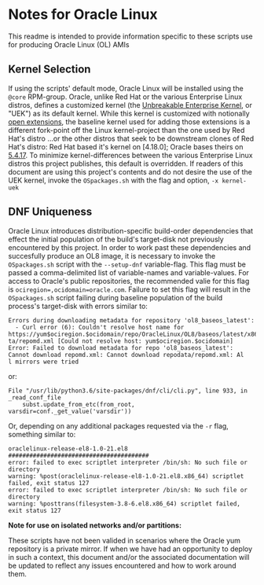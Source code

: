 # Notes for Oracle Linux

This readme is intended to provide information specific to these scripts use for producing Oracle Linux (OL) AMIs

## Kernel Selection

If using the scripts' default mode, Oracle Linux will be installed using the `@core` RPM-group. Oracle, unlike Red Hat or the various Enterprise Linux distros, defines a customized kernel (the [Unbreakable Enterprise Kernel](https://docs.oracle.com/en/operating-systems/uek/), or "UEK") as its default kernel. While this kernel is customized with notionally [open extensions](https://github.com/oracle/linux-uek), the baseline kernel used for adding those extensions is a different fork-point off the Linux kernel-project than the one used by Red Hat's distro &hellip;or the other distros that seek to be downstream clones of Red Hat's distro: Red Hat based it's kernel on [4.18.0]; Oracle bases theirs on [5.4.17](https://docs.oracle.com/en/operating-systems/uek/). To minimize kernel-differences between the various Enterprise Linux distros this project publishes, this default is overridden. If readers of this document are using this project's contents and do not desire the use of the UEK kernel, invoke the `OSpackages.sh` with the flag and option, `-x kernel-uek`

## DNF Uniqueness

Oracle Linux introduces distribution-specific build-order dependencies that effect the initial population of the build's target-disk not previously encountered by this project. In order to work past these dependencies and succesfully produce an OL8 image, it is necessary to invoke the `OSpackages.sh` script with the `--setup-dnf` variable-flag. This flag must be passed a comma-delimited list of variable-names and variable-values. For access to Oracle's public repositories, the recommended valie for this flag is `ociregion=,ocidomain=oracle.com`. Failure to set this flag will result in the `OSpackages.sh` script failing during baseline population of the build process's target-disk with errors similar to:

~~~
Errors during downloading metadata for repository 'ol8_baseos_latest':
  - Curl error (6): Couldn't resolve host name for https://yum$ociregion.$ocidomain/repo/OracleLinux/OL8/baseos/latest/x86_64/repoda
ta/repomd.xml [Could not resolve host: yum$ociregion.$ocidomain]
Error: Failed to download metadata for repo 'ol8_baseos_latest': Cannot download repomd.xml: Cannot download repodata/repomd.xml: Al
l mirrors were tried
~~~

or:

~~~
File "/usr/lib/python3.6/site-packages/dnf/cli/cli.py", line 933, in _read_conf_file
    subst.update_from_etc(from_root, varsdir=conf._get_value('varsdir'))
~~~

Or, depending on any additional packages requested via the `-r` flag, something similar to:

~~~
oraclelinux-release-el8-1.0-21.el8    ########################################
error: failed to exec scriptlet interpreter /bin/sh: No such file or directory
warning: %post(oraclelinux-release-el8-1.0-21.el8.x86_64) scriptlet failed, exit status 127
error: failed to exec scriptlet interpreter /bin/sh: No such file or directory
warning: %posttrans(filesystem-3.8-6.el8.x86_64) scriptlet failed, exit status 127
~~~

**Note for use on isolated networks and/or partitions:**

These scripts have not been valided in scenarios where the Oracle yum repository is a private mirror. If when we have had an opportunity to deploy in such a context, this document and/or the associated documentation will be updated to reflect any issues encountered and how to work around them.
